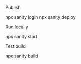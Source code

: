 Publish

npx sanity login
npx sanity deploy

Run locally

npx sanity start

Test build

npx sanity build
